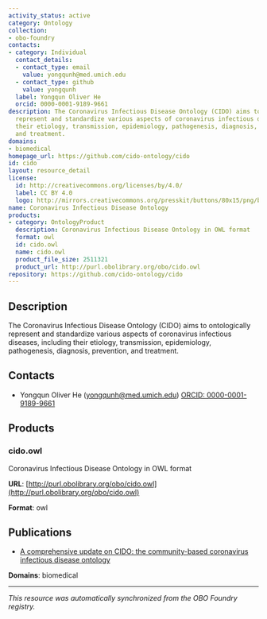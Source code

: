 ```yaml
---
activity_status: active
category: Ontology
collection:
- obo-foundry
contacts:
- category: Individual
  contact_details:
  - contact_type: email
    value: yongqunh@med.umich.edu
  - contact_type: github
    value: yongqunh
  label: Yongqun Oliver He
  orcid: 0000-0001-9189-9661
description: The Coronavirus Infectious Disease Ontology (CIDO) aims to ontologically
  represent and standardize various aspects of coronavirus infectious diseases, including
  their etiology, transmission, epidemiology, pathogenesis, diagnosis, prevention,
  and treatment.
domains:
- biomedical
homepage_url: https://github.com/cido-ontology/cido
id: cido
layout: resource_detail
license:
  id: http://creativecommons.org/licenses/by/4.0/
  label: CC BY 4.0
  logo: http://mirrors.creativecommons.org/presskit/buttons/80x15/png/by.png
name: Coronavirus Infectious Disease Ontology
products:
- category: OntologyProduct
  description: Coronavirus Infectious Disease Ontology in OWL format
  format: owl
  id: cido.owl
  name: cido.owl
  product_file_size: 2511321
  product_url: http://purl.obolibrary.org/obo/cido.owl
repository: https://github.com/cido-ontology/cido
---
```

## Description

The Coronavirus Infectious Disease Ontology (CIDO) aims to ontologically represent and standardize various aspects of coronavirus infectious diseases, including their etiology, transmission, epidemiology, pathogenesis, diagnosis, prevention, and treatment.

## Contacts

- Yongqun Oliver He (yongqunh@med.umich.edu) [ORCID: 0000-0001-9189-9661](https://orcid.org/0000-0001-9189-9661)

## Products

### cido.owl

Coronavirus Infectious Disease Ontology in OWL format

**URL**: [http://purl.obolibrary.org/obo/cido.owl](http://purl.obolibrary.org/obo/cido.owl)

**Format**: owl

## Publications

- [A comprehensive update on CIDO: the community-based coronavirus infectious disease ontology](https://www.ncbi.nlm.nih.gov/pubmed/36271389)

**Domains**: biomedical

---

*This resource was automatically synchronized from the OBO Foundry registry.*